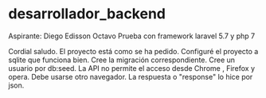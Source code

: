 # desarrollador_backend

Aspirante: Diego Edisson Octavo
Prueba con framework laravel 5.7 y php 7

Cordial saludo.
El proyecto está como se ha pedido.
Configuré el proyecto a sqlite que funciona bien.
Cree la migración correspondiente.
Cree un usuario por db:seed.
La API no permite el acceso desde Chrome , Firefox y opera. Debe usarse otro navegador. La respuesta o "response" lo hice por json. 
